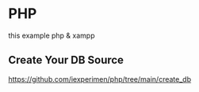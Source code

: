 # PHP
this example php &amp; xampp

## Create Your DB Source
https://github.com/iexperimen/php/tree/main/create_db
